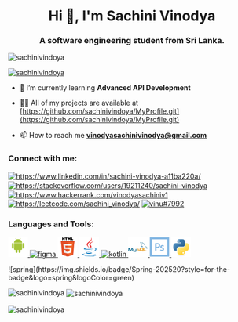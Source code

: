 <h1 align="center">Hi 👋, I'm Sachini Vinodya</h1>
<h3 align="center">A software engineering student from Sri Lanka.</h3>

<p align="left"> <img src="https://komarev.com/ghpvc/?username=sachinivindoya&label=Profile%20views&color=0e75b6&style=flat" alt="sachinivindoya" /> </p>

<p align="left"> <a href="https://github.com/ryo-ma/github-profile-trophy"><img src="https://github-profile-trophy.vercel.app/?username=sachinivindoya" alt="sachinivindoya" /></a> </p>

- 🌱 I’m currently learning **Advanced API Development**

- 👨‍💻 All of my projects are available at [https://github.com/sachinivindoya/MyProfile.git](https://github.com/sachinivindoya/MyProfile.git)

- 📫 How to reach me **vinodyasachinivinodya@gmail.com**

<h3 align="left">Connect with me:</h3>
<p align="left">
<a href="https://linkedin.com/in/https://www.linkedin.com/in/sachini-vinodya-a11ba220a/" target="blank"><img align="center" src="https://raw.githubusercontent.com/rahuldkjain/github-profile-readme-generator/master/src/images/icons/Social/linked-in-alt.svg" alt="https://www.linkedin.com/in/sachini-vinodya-a11ba220a/" height="30" width="40" /></a>
<a href="https://stackoverflow.com/users/https://stackoverflow.com/users/19211240/sachini-vinodya" target="blank"><img align="center" src="https://raw.githubusercontent.com/rahuldkjain/github-profile-readme-generator/master/src/images/icons/Social/stack-overflow.svg" alt="https://stackoverflow.com/users/19211240/sachini-vinodya" height="30" width="40" /></a>
<a href="https://www.hackerrank.com/https://www.hackerrank.com/vinodyasachiniv1" target="blank"><img align="center" src="https://raw.githubusercontent.com/rahuldkjain/github-profile-readme-generator/master/src/images/icons/Social/hackerrank.svg" alt="https://www.hackerrank.com/vinodyasachiniv1" height="30" width="40" /></a>
<a href="https://www.leetcode.com/https://leetcode.com/sachini_vinodya/" target="blank"><img align="center" src="https://raw.githubusercontent.com/rahuldkjain/github-profile-readme-generator/master/src/images/icons/Social/leet-code.svg" alt="https://leetcode.com/sachini_vinodya/" height="30" width="40" /></a>
<a href="https://discord.gg/vinu#7992" target="blank"><img align="center" src="https://raw.githubusercontent.com/rahuldkjain/github-profile-readme-generator/master/src/images/icons/Social/discord.svg" alt="vinu#7992" height="30" width="40" /></a>
</p>

<h3 align="left">Languages and Tools:</h3>
<p align="left"> <a href="https://developer.android.com" target="_blank" rel="noreferrer"> <img src="https://raw.githubusercontent.com/devicons/devicon/master/icons/android/android-original-wordmark.svg" alt="android" width="40" height="40"/> </a> <a href="https://www.figma.com/" target="_blank" rel="noreferrer"> <img src="https://www.vectorlogo.zone/logos/figma/figma-icon.svg" alt="figma" width="40" height="40"/> </a> <a href="https://www.w3.org/html/" target="_blank" rel="noreferrer"> <img src="https://raw.githubusercontent.com/devicons/devicon/master/icons/html5/html5-original-wordmark.svg" alt="html5" width="40" height="40"/> </a> <a href="https://www.java.com" target="_blank" rel="noreferrer"> <img src="https://raw.githubusercontent.com/devicons/devicon/master/icons/java/java-original.svg" alt="java" width="40" height="40"/> </a> <a href="https://kotlinlang.org" target="_blank" rel="noreferrer"> <img src="https://www.vectorlogo.zone/logos/kotlinlang/kotlinlang-icon.svg" alt="kotlin" width="40" height="40"/> </a> <a href="https://www.mysql.com/" target="_blank" rel="noreferrer"> <img src="https://raw.githubusercontent.com/devicons/devicon/master/icons/mysql/mysql-original-wordmark.svg" alt="mysql" width="40" height="40"/> </a> <a href="https://www.photoshop.com/en" target="_blank" rel="noreferrer"> <img src="https://raw.githubusercontent.com/devicons/devicon/master/icons/photoshop/photoshop-line.svg" alt="photoshop" width="40" height="40"/> </a> <a href="https://www.python.org" target="_blank" rel="noreferrer"> <img src="https://raw.githubusercontent.com/devicons/devicon/master/icons/python/python-original.svg" alt="python" width="40" height="40"/> </a> </p>
![spring](https://img.shields.io/badge/Spring-202520?style=for-the-badge&logo=spring&logoColor=green)

<p><img align="left" src="https://github-readme-stats.vercel.app/api/top-langs?username=sachinivindoya&show_icons=true&locale=en&layout=compact" alt="sachinivindoya" /></p>

<p>&nbsp;<img align="center" src="https://github-readme-stats.vercel.app/api?username=sachinivindoya&show_icons=true&locale=en" alt="sachinivindoya" /></p>

<p><img align="center" src="https://github-readme-streak-stats.herokuapp.com/?user=sachinivindoya&" alt="sachinivindoya" /></p>
